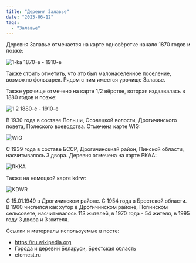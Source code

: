 ```yaml
---
title: "Деревня Залавье"
date: "2025-06-12"
tags: 
  - "Залавье"
---
```


Деревня Залавье отмечается на карте одновёрстке начало 1870 годов и позже:
 
![1-ka 1870-е - 1910-е](https://github.com/user-attachments/assets/ae4c4493-f15a-4ce1-9043-68b6b08116ac)
 
Также стоить отметить, что это был малонаселенное поселение, возможно фольварек. Рядом с ним имеется урочище Залавье.
 
Также урочище отмечено на карте 1/2 вёрстке, которая издаавалась в 1880 годов и позже:

![1 2  1880-е - 1910-е](https://github.com/user-attachments/assets/ea29f1ec-063b-4eda-ba25-235f7facf9e1)

В 1930 года в составе Польши, Осовецкой волости, Дрогичинского повета, Полеского воеводства. Отмечена карте WIG:

![WIG](https://github.com/user-attachments/assets/c1804aaa-8eb3-4f61-94cc-0694a5fe6d1b)

С 1939 года в составе БССР, Дрогичинскиай район, Пинской области, насчитывалось 3 двора. Деревня отмечена на карте РКАА:

![RKKA](https://github.com/user-attachments/assets/bf63e152-2e98-4cf5-8a6a-c7eeeeb4493d)

Также на немецкой карте kdrw:

![KDWR](https://github.com/user-attachments/assets/b81797e6-1f71-4000-9421-d9da5c21a007)

С 15.01.1949 в Дрогичинском районе. С 1954 года в Брестской области. В 1960 числился как хутор в Дрогичинском районе, Попинском сельсовете, насчитывалось 113 жителей, в 1970 года - 54 жителя, в 1995 году 3 двора и 3 жителя.

Ссылки и материалы используемые в посте:
- https://ru.wikipedia.org
- Города и деревни Беларуси, Брестская область
- etomest.ru

